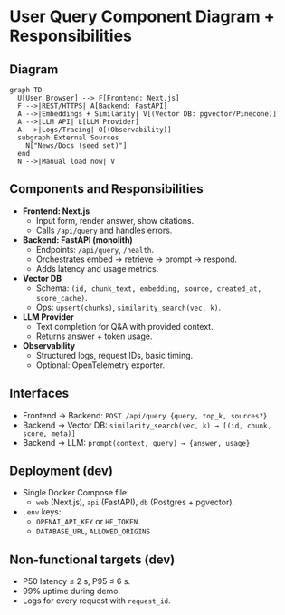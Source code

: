 # User Query Component Diagram + Responsibilities

## Diagram

```mermaid
graph TD
  U[User Browser] --> F[Frontend: Next.js]
  F -->|REST/HTTPS| A[Backend: FastAPI]
  A -->|Embeddings + Similarity| V[(Vector DB: pgvector/Pinecone)]
  A -->|LLM API| L[LLM Provider]
  A -->|Logs/Tracing| O[(Observability)]
  subgraph External Sources
    N["News/Docs (seed set)"]
  end
  N -->|Manual load now| V
```

## Components and Responsibilities

- **Frontend: Next.js**
  - Input form, render answer, show citations.
  - Calls `/api/query` and handles errors.
- **Backend: FastAPI (monolith)**
  - Endpoints: `/api/query`, `/health`.
  - Orchestrates embed → retrieve → prompt → respond.
  - Adds latency and usage metrics.
- **Vector DB**
  - Schema: `(id, chunk_text, embedding, source, created_at, score_cache)`.
  - Ops: `upsert(chunks)`, `similarity_search(vec, k)`.
- **LLM Provider**
  - Text completion for Q&A with provided context.
  - Returns answer + token usage.
- **Observability**
  - Structured logs, request IDs, basic timing.
  - Optional: OpenTelemetry exporter.

## Interfaces

- Frontend → Backend: `POST /api/query {query, top_k, sources?}`
- Backend → Vector DB: `similarity_search(vec, k) → [(id, chunk, score, meta)]`
- Backend → LLM: `prompt(context, query) → {answer, usage}`

## Deployment (dev)

- Single Docker Compose file:
  - `web` (Next.js), `api` (FastAPI), `db` (Postgres + pgvector).
- `.env` keys:
  - `OPENAI_API_KEY` or `HF_TOKEN`
  - `DATABASE_URL`, `ALLOWED_ORIGINS`

## Non‑functional targets (dev)

- P50 latency ≤ 2 s, P95 ≤ 6 s.
- 99% uptime during demo.
- Logs for every request with `request_id`.
